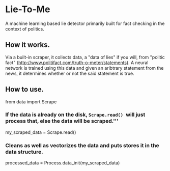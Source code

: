 # Lie-To-Me
A machine learning based lie detector primarily built for fact checking in the context of politics.

## How it works.
Via a built-in scraper, it collects data, a "data of lies" if you will, from "politic fact" (http://www.politifact.com/truth-o-meter/statements). 
A neural network is trained using this data and given an aribtrary statement from the news, it determines whether or not the said statement is true.

## How to use.
from data import Scrape

### If the data is already on the disk, `Scrape.read() `will just process that, else the data will be scraped.'''
my_scraped_data = Scrape.read()

### Cleans as well as vectorizes the data and puts stores it in the data structure.
processed_data = Process.data_init(my_scraped_data) 
